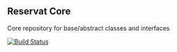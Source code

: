 ## Reservat Core

Core repository for base/abstract classes and interfaces

[![Build Status](http://test.rsrv.at:8080/buildStatus/icon?job=Core)](http://test.rsrv.at:8080/job/Core/)
